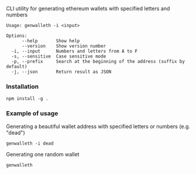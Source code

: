 CLI utility for generating ethereum wallets with specified letters and numbers

```
Usage: genwalleth -i <input>

Options:
      --help       Show help
      --version    Show version number 
  -i, --input      Numbers and letters from A to F
  -s, --sensitive  Case sensitive mode
  -p, --prefix     Search at the beginning of the address (suffix by default)
  -j, --json       Return result as JSON
```

### Installation

```
npm install -g .
```

### Example of usage
Generating a beautiful wallet address with specified letters or numbers (e.g. "dead")
```
genwalleth -i dead
```
Generating one random wallet
```
genwalleth
```
